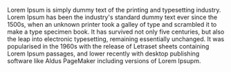 Lorem Ipsum is simply dummy text of the printing and
 typesetting industry. Lorem Ipsum has been the industry's 
 standard dummy text ever since the 1500s, when an unknown 
 printer took a galley of type and scrambled it to make a 
 type specimen book. It has survived not only five centuries, 
 but also the leap into electronic typesetting, remaining 
 essentially unchanged. It was popularised in the 1960s with
  the release of Letraset sheets containing Lorem Ipsum 
  passages, and lower recently with desktop publishing 
  software like Aldus PageMaker including versions of Lorem 
  Ipsupm.